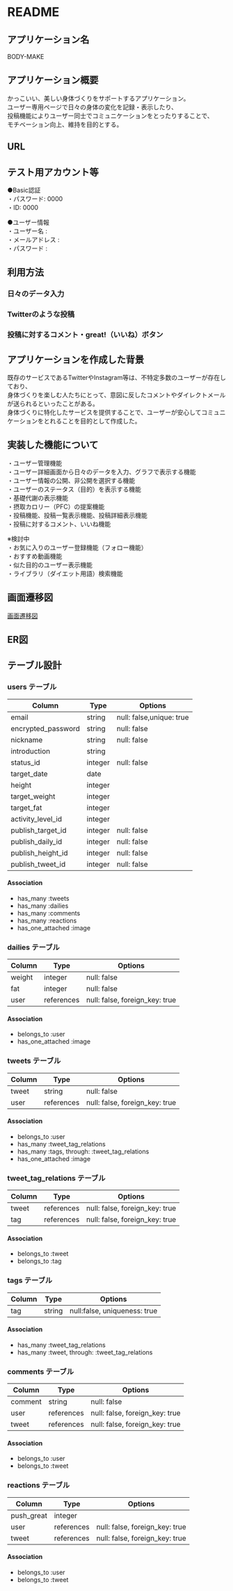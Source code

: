 # README

## アプリケーション名
BODY-MAKE

## アプリケーション概要
かっこいい、美しい身体づくりをサポートするアプリケーション。  
ユーザー専用ページで日々の身体の変化を記録・表示したり、  
投稿機能によりユーザー同士でコミュニケーションをとったりすることで、  
モチベーション向上、維持を目的とする。

## URL

## テスト用アカウント等
●Basic認証  
    ・パスワード: 0000  
    ・ID: 0000  

●ユーザー情報  
    ・ユーザー名    :  
    ・メールアドレス :  
    ・パスワード    :  

## 利用方法

### 日々のデータ入力

### Twitterのような投稿

### 投稿に対するコメント・great!（いいね）ボタン


## アプリケーションを作成した背景
既存のサービスであるTwitterやInstagram等は、不特定多数のユーザーが存在しており、  
身体づくりを楽しむ人たちにとって、意図に反したコメントやダイレクトメールが送られるといったことがある。  
身体づくりに特化したサービスを提供することで、ユーザーが安心してコミュニケーションをとれることを目的として作成した。


## 実装した機能について
・ユーザー管理機能  
・ユーザー詳細画面から日々のデータを入力、グラフで表示する機能  
・ユーザー情報の公開、非公開を選択する機能  
・ユーザーのステータス（目的）を表示する機能  
・基礎代謝の表示機能  
・摂取カロリー（PFC）の提案機能  
・投稿機能、投稿一覧表示機能、投稿詳細表示機能  
・投稿に対するコメント、いいね機能  
  
※検討中  
・お気に入りのユーザー登録機能（フォロー機能）  
・おすすめ動画機能  
・似た目的のユーザー表示機能  
・ライブラリ（ダイエット用語）検索機能  

## 画面遷移図
[画面遷移図](https://raw.githubusercontent.com/HinoShun/BODY-MAKE/c285bc742a649b1c8221cb4bcd0d818771eb4e27/state_diagram.drawio.svg)

## ER図


## テーブル設計

### users テーブル
| Column             | Type    | Options                  |
| ------------------ | ------  |------------------------- |
| email              | string  | null: false,unique: true |
| encrypted_password | string  | null: false              |
| nickname           | string  | null: false              |
| introduction       | string  |                          |
| status_id          | integer | null: false              |
| target_date        | date    |                          |
| height             | integer |                          |
| target_weight      | integer |                          |
| target_fat         | integer |                          |
| activity_level_id  | integer |                          |
| publish_target_id  | integer | null: false              |
| publish_daily_id   | integer | null: false              |
| publish_height_id  | integer | null: false              |
| publish_tweet_id   | integer | null: false              |

#### Association
- has_many :tweets
- has_many :dailies
- has_many :comments
- has_many :reactions
- has_one_attached :image




### dailies テーブル
| Column | Type       | Options                        |
| ------ | ---------- |------------------------------- |
| weight | integer    | null: false                    |
| fat    | integer    | null: false                    |
| user   | references | null: false, foreign_key: true |

#### Association
- belongs_to :user
- has_one_attached :image




### tweets テーブル
| Column | Type       | Options                        |
| ------ | ---------- | ------------------------------ |
| tweet  | string     | null: false                    |
| user   | references | null: false, foreign_key: true |

#### Association
- belongs_to :user
- has_many :tweet_tag_relations
- has_many :tags, through: :tweet_tag_relations
- has_one_attached :image




### tweet_tag_relations テーブル
| Column | Type       | Options                        |
| ------ | ---------- | ------------------------------ |
| tweet  | references | null: false, foreign_key: true |
| tag    | references | null: false, foreign_key: true |

#### Association
- belongs_to :tweet
- belongs_to :tag





### tags テーブル
| Column | Type       | Options                      |
| ------ | ---------- | ---------------------------- |
| tag    | string     | null:false, uniqueness: true |

#### Association
- has_many :tweet_tag_relations
- has_many :tweet, through: :tweet_tag_relations





### comments テーブル
| Column     | Type       | Options                        |
| ---------- | ---------- | ------------------------------ |
| comment    | string     | null: false                    |
| user       | references | null: false, foreign_key: true |
| tweet      | references | null: false, foreign_key: true |

#### Association
- belongs_to :user
- belongs_to :tweet





### reactions テーブル
| Column     | Type       | Options                        |
| ---------- | ---------- | ------------------------------ |
| push_great | integer    |                                |
| user       | references | null: false, foreign_key: true |
| tweet      | references | null: false, foreign_key: true |

#### Association
- belongs_to :user
- belongs_to :tweet

